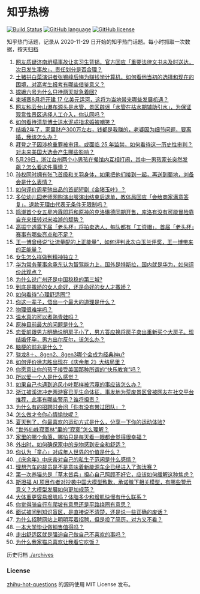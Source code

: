 # 知乎热榜
[![Build Status](https://github.com/ToWeLong/zhihu-hot-questions/workflows/CI/badge.svg)](https://github.com/ToWeLong/zhihu-hot-questions/actions)
[![GitHub language](https://img.shields.io/badge/language-golang-orange.svg)](https://golang.org/)
[![GitHub license](https://img.shields.io/github/license/ToWeLong/zhihu-hot-questions)](https://github.com/ToWeLong/zhihu-hot-questions/blob/main/LICENSE)

知乎热门话题，记录从 2020-11-29 日开始的知乎热门话题。每小时抓取一次数据，按天[归档](./archives)

<!-- BEGIN -->

1. [网友质疑济南坍塌事故让实习生背锅，官方回应「重要法律文书未及时送达，次日发生事故」，责任划分是否合理？](https://www.zhihu.com/question/658037282)
1. [土猪拱白菜演讲者张锡峰后悔为赚钱学计算机，如何看他当初的选择和现在的困境，对高考生报考有哪些借鉴意义？](https://www.zhihu.com/question/658012177)
1. [嫦娥六号为什么只待两天就急着回?](https://www.zhihu.com/question/658035054)
1. [柬埔寨8月将开建 17 亿美元运河，这将为当地带来哪些发展机遇？](https://www.zhihu.com/question/657754520)
1. [网友称云台山瀑布源头是水管，景区辟谣「水管在枯水期辅助引水」，为保证观赏性景区选择人工介入，你认同吗？](https://www.zhihu.com/question/658045795)
1. [如何看待清华博士送水泥戒指求婚被嘲笑？](https://www.zhihu.com/question/658034220)
1. [结婚2年了，家里财产300万左右，钱都是我赚的，老婆因为细节问题，要离婚，我该怎么办？](https://www.zhihu.com/question/657981243)
1. [拜登之子因涉枪重罪被审讯，或面临 25 年监禁，如何看待这一历史性审判？对未来美国大选会产生哪些影响？](https://www.zhihu.com/question/658042016)
1. [5月29日，浙江台州两个小男孩在餐馆内互相打闹，其中一男孩家长突然发飙？怎么看这件事情？](https://www.zhihu.com/question/657654086)
1. [孙权同时拥有张飞首级和关羽身体，如果把他们接到一起，再送到蜀地，刘备会是什么表情？](https://www.zhihu.com/question/655708092)
1. [如何评价周星驰出品的首部短剧《金猪玉叶》？](https://www.zhihu.com/question/657997522)
1. [多位幼儿园老师网购演出服演出结束后退单，教体局回应「会给商家满意答复」，退款无理由代表无条件无限制吗？](https://www.zhihu.com/question/658054402)
1. [鸣潮首个女五星吟霖即将和原神的克洛琳德同期开售，库洛有没有可能冒险靠自充来扭转对米哈游的颓势？](https://www.zhihu.com/question/658076129)
1. [高振宁透露下届「老头杯」将拍卖选人，每队都有「工资帽」，首届「老头杯」赛事有哪些亮点和不足？](https://www.zhihu.com/question/657977386)
1. [王一博曾经说“让流量配的上正能量”，如何评判此次白玉兰评奖，王一博带来的正能量？](https://www.zhihu.com/question/657977331)
1. [女生怎么样做到精神独立？](https://www.zhihu.com/question/22395343)
1. [华为常务董事余承东认为智驾能力上，国外是特斯拉，国内就是华为，如何评价此观点？](https://www.zhihu.com/question/657958332)
1. [为什么说广州还是中国稳稳的第三城?](https://www.zhihu.com/question/271370886)
1. [到底是撒娇的女人命好，还是命好的女人才撒娇？](https://www.zhihu.com/question/657315674)
1. [如何看待“心理舒适圈”?](https://www.zhihu.com/question/657802472)
1. [你这一辈子，悟出一个最大的道理是什么？](https://www.zhihu.com/question/594514025)
1. [物理很难学吗？](https://www.zhihu.com/question/657781495)
1. [温水真的可以煮熟青蛙吗？](https://www.zhihu.com/question/655343440)
1. [原神目前最大的问题是什么？](https://www.zhihu.com/question/655077054)
1. [恋爱前跟男方明确说明房子小了，男方答应换将房子卖出重新买个大房子。现结婚怀孕，男方出尔反尔，该怎么办？](https://www.zhihu.com/question/657925618)
1. [脑梗的前兆是什么？](https://www.zhihu.com/question/512115942)
1. [骁龙8＋、8gen2、8gen3哪个会成为经典神u?](https://www.zhihu.com/question/652792865)
1. [如何评价徐志胜出现在《庆余年 2》大结局里？](https://www.zhihu.com/question/657738181)
1. [你愿意让你的孩子接受美国那种所谓的“快乐教育”吗？](https://www.zhihu.com/question/657776730)
1. [所以爱一个人是什么感觉？](https://www.zhihu.com/question/621011242)
1. [如果自己也遇到追风小叶那样被污蔑的事应该怎么办？](https://www.zhihu.com/question/657838086)
1. [浙江被溪流冲走两游客已无生命体征，事发地为荒废景区曾被网友在社交平台推荐，此事有哪些警示？谁将担责？](https://www.zhihu.com/question/658030953)
1. [为什么有的招聘时会问「你有没有带过团队」？](https://www.zhihu.com/question/657646240)
1. [怎么做才令你心情愉快呢？](https://www.zhihu.com/question/429006459)
1. [夏天到了，你最喜欢的运动方式是什么，分享一下你的运动体验?](https://www.zhihu.com/question/656716675)
1. [“世外仙姝寂寞林”里的“寂寞”怎么理解？](https://www.zhihu.com/question/657971507)
1. [家里的哪个角落，哪怕只是每天看一眼都会觉得很幸福？](https://www.zhihu.com/question/653888957)
1. [外出时，如何确保家中的宠物感到安全和舒适？](https://www.zhihu.com/question/654579929)
1. [你认为「童心」对成年人世界的价值是什么？](https://www.zhihu.com/question/657787262)
1. [《庆余年》中庆帝对自己的私生子范闲是什么感情？](https://www.zhihu.com/question/657660880)
1. [理想汽车的裁员是不是意味着新能源车企已经进入了淘汰赛？](https://www.zhihu.com/question/656474589)
1. [第一次养猫总是「草木皆兵」担心自己照顾不好它，应该如何缓解这种焦虑？](https://www.zhihu.com/question/656180262)
1. [斯坦福 AI 项目作者对抄袭中国大模型致歉，承诺撤下相关模型，有哪些警示意义？大模型发展如何更加规范？](https://www.zhihu.com/question/658051988)
1. [大体重更容易增肌吗？体脂多少和增肌快慢有什么联系？](https://www.zhihu.com/question/656320223)
1. [你觉得骑自行车爬坡有意思还是平路绕圈有意思？](https://www.zhihu.com/question/657445715)
1. [面试被问到知识盲区，是直接说不清楚，还是说一些正确的废话？](https://www.zhihu.com/question/651409290)
1. [为什么招聘网站上明明写着招聘，但是投了简历，对方又不看？](https://www.zhihu.com/question/655951351)
1. [一本大学毕业做销售值得吗？](https://www.zhihu.com/question/411211585)
1. [走出舒适区就是强迫自己做自己不喜欢的事吗？](https://www.zhihu.com/question/354223696)
1. [为什么我家猫总喜欢让我看它吃饭？](https://www.zhihu.com/question/306822339)

<!-- END -->

历史归档 [./archives](./archives)


### License
[zhihu-hot-questions](https://github.com/towelong/zhihu-hot-questions) 的源码使用 MIT License 发布。